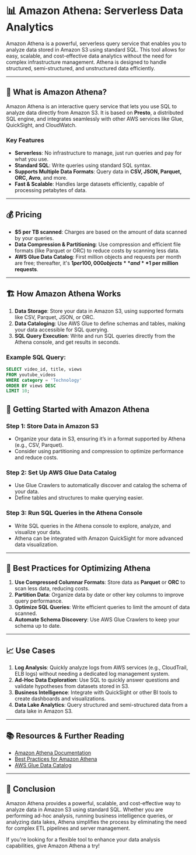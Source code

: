 # 📊 Amazon Athena: Serverless Data Analytics
 
Amazon Athena is a powerful, serverless query service that enables you to analyze data stored in Amazon S3 using standard SQL. This tool allows for easy, scalable, and cost-effective data analytics without the need for complex infrastructure management. Athena is designed to handle structured, semi-structured, and unstructured data efficiently.

---

## 🌟 What is Amazon Athena?

Amazon Athena is an interactive query service that lets you use SQL to analyze data directly from Amazon S3. It is based on **Presto**, a distributed SQL engine, and integrates seamlessly with other AWS services like Glue, QuickSight, and CloudWatch.

### **Key Features**
- **Serverless**: No infrastructure to manage, just run queries and pay for what you use.
- **Standard SQL**: Write queries using standard SQL syntax.
- **Supports Multiple Data Formats**: Query data in **CSV, JSON, Parquet, ORC, Avro**, and more.
- **Fast & Scalable**: Handles large datasets efficiently, capable of processing petabytes of data.

---

## 💰 Pricing

- **$5 per TB scanned**: Charges are based on the amount of data scanned by your queries.
- **Data Compression & Partitioning**: Use compression and efficient file formats (like Parquet or ORC) to reduce costs by scanning less data.
- **AWS Glue Data Catalog**: First million objects and requests per month are free; thereafter, it's **$1 per 100,000 objects** and **$1 per million requests**.

---

## 🏗️ How Amazon Athena Works

1. **Data Storage**: Store your data in Amazon S3, using supported formats like CSV, Parquet, JSON, or ORC.
2. **Data Cataloging**: Use AWS Glue to define schemas and tables, making your data accessible for SQL querying.
3. **SQL Query Execution**: Write and run SQL queries directly from the Athena console, and get results in seconds.

### Example SQL Query:
```sql
SELECT video_id, title, views
FROM youtube_videos
WHERE category = 'Technology'
ORDER BY views DESC
LIMIT 10;

```
## 🚀 Getting Started with Amazon Athena

### **Step 1: Store Data in Amazon S3**
- Organize your data in S3, ensuring it’s in a format supported by Athena (e.g., CSV, Parquet).
- Consider using partitioning and compression to optimize performance and reduce costs.

### **Step 2: Set Up AWS Glue Data Catalog**
- Use Glue Crawlers to automatically discover and catalog the schema of your data.
- Define tables and structures to make querying easier.

### **Step 3: Run SQL Queries in the Athena Console**
- Write SQL queries in the Athena console to explore, analyze, and visualize your data.
- Athena can be integrated with Amazon QuickSight for more advanced data visualization.

---

## 🔧 Best Practices for Optimizing Athena

1. **Use Compressed Columnar Formats**: Store data as **Parquet** or **ORC** to scan less data, reducing costs.
2. **Partition Data**: Organize data by date or other key columns to improve query performance.
3. **Optimize SQL Queries**: Write efficient queries to limit the amount of data scanned.
4. **Automate Schema Discovery**: Use AWS Glue Crawlers to keep your schema up to date.

---

## 📈 Use Cases

1. **Log Analysis**: Quickly analyze logs from AWS services (e.g., CloudTrail, ELB logs) without needing a dedicated log management system.
2. **Ad-Hoc Data Exploration**: Use SQL to quickly answer questions and validate hypotheses from datasets stored in S3.
3. **Business Intelligence**: Integrate with QuickSight or other BI tools to create dashboards and visualizations.
4. **Data Lake Analytics**: Query structured and semi-structured data from a data lake in Amazon S3.

---

## 📚 Resources & Further Reading

- [Amazon Athena Documentation](https://docs.aws.amazon.com/athena/)
- [Best Practices for Amazon Athena](https://aws.amazon.com/blogs/big-data/top-10-performance-tuning-tips-for-amazon-athena/)
- [AWS Glue Data Catalog](https://aws.amazon.com/glue/)

---

## 💬 Conclusion

Amazon Athena provides a powerful, scalable, and cost-effective way to analyze data in Amazon S3 using standard SQL. Whether you are performing ad-hoc analysis, running business intelligence queries, or analyzing data lakes, Athena simplifies the process by eliminating the need for complex ETL pipelines and server management.

If you're looking for a flexible tool to enhance your data analysis capabilities, give Amazon Athena a try!
